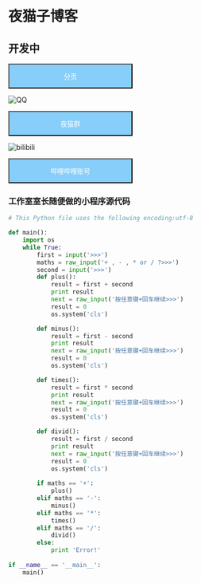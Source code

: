 # 夜猫子博客
## 开发中

<a href="ymdg-bm.github.io/ymz/video">
  <button type="button" class="btn"  style="background-color: #87CEFA; width: 250px;height: 50px;color: #FFFFFF">分页</button>
</a>


![QQ](https://dss2.bdstatic.com/6Ot1bjeh1BF3odCf/it/u=3180122972,1397905770&fm=74&app=80&f=JPEG&size=f121,90?sec=1880279984&t=12ba7cd68ccaf881722e7582ecce5003)

<a href="https://qm.qq.com/cgi-bin/qm/qr?k=ECQtujv6S8rFiZw9CGjL8vwuqOMe58aw&authKey=%2BfjiVc1hQIWcKgotK%2FSfsAdF%2Bsn5fLTebVerT0hDrI8gHDRpNikH55srfbxpkx5%2B">
  <button type="button" class="btn"  style="background-color: #87CEFA; width: 250px;height: 50px;color: #FFFFFF">夜猫群</button>
</a>

![bilibili](https://dss1.baidu.com/6ONXsjip0QIZ8tyhnq/it/u=2810627290,1080409091&fm=58&s=8197C732C535FA313E526557030030BB&bpow=121&bpoh=75)  

<a href="https://space.bilibili.com/296484714">
  <button type="button" class="btn"  style="background-color: #87CEFA; width: 250px;height: 50px;color: #FFFFFF">哔哩哔哩账号</button>
</a>


### 工作室室长随便做的小程序源代码

```python
# This Python file uses the following encoding:utf-8

def main():
	import os
	while True:
		first = input('>>>')
		maths = raw_input('+ , - , * or / ?>>>')
		second = input('>>>')
		def plus():
			result = first + second
			print result
			next = raw_input('按任意键+回车继续>>>')
			result = 0
			os.system('cls')

		def minus():
			result = first - second
			print result
			next = raw_input('按任意键+回车继续>>>')
			result = 0
			os.system('cls')

		def times():
			result = first * second
			print result
			next = raw_input('按任意键+回车继续>>>')
			result = 0
			os.system('cls')

		def divid():
			result = first / second
			print result
			next = raw_input('按任意键+回车继续>>>')
			result = 0
			os.system('cls')
	
		if maths == '+':
			plus()
		elif maths == '-':
			minus()
		elif maths == '*':
			times()
		elif maths == '/':
			divid()
		else:
			print 'Error!'
	
if __name__ == '__main__':
	main()
```
